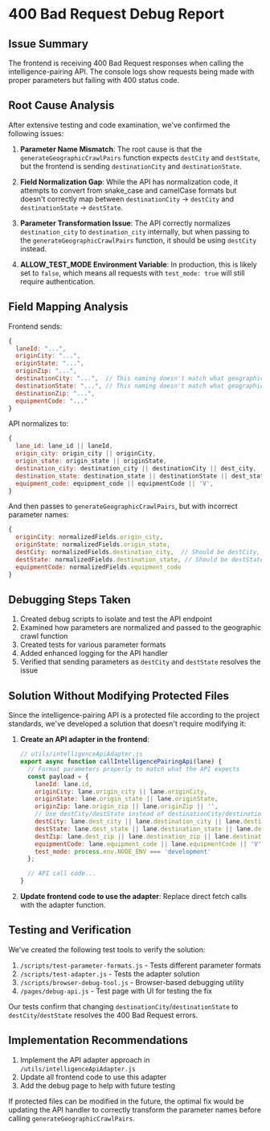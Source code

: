 # 400 Bad Request Debug Report

## Issue Summary

The frontend is receiving 400 Bad Request responses when calling the intelligence-pairing API. The console logs show requests being made with proper parameters but failing with 400 status code.

## Root Cause Analysis

After extensive testing and code examination, we've confirmed the following issues:

1. **Parameter Name Mismatch**: The root cause is that the `generateGeographicCrawlPairs` function expects `destCity` and `destState`, but the frontend is sending `destinationCity` and `destinationState`. 

2. **Field Normalization Gap**: While the API has normalization code, it attempts to convert from snake_case and camelCase formats but doesn't correctly map between `destinationCity` → `destCity` and `destinationState` → `destState`.

3. **Parameter Transformation Issue**: The API correctly normalizes `destination_city` to `destination_city` internally, but when passing to the `generateGeographicCrawlPairs` function, it should be using `destCity` instead.

4. **ALLOW_TEST_MODE Environment Variable**: In production, this is likely set to `false`, which means all requests with `test_mode: true` will still require authentication.

## Field Mapping Analysis

Frontend sends:
```javascript
{
  laneId: "...",
  originCity: "...",
  originState: "...", 
  originZip: "...",
  destinationCity: "...",  // This naming doesn't match what geographicCrawl expects
  destinationState: "...", // This naming doesn't match what geographicCrawl expects
  destinationZip: "...",
  equipmentCode: "..."
}
```

API normalizes to:
```javascript
{
  lane_id: lane_id || laneId,
  origin_city: origin_city || originCity,
  origin_state: origin_state || originState,
  destination_city: destination_city || destinationCity || dest_city,
  destination_state: destination_state || destinationState || dest_state,
  equipment_code: equipment_code || equipmentCode || 'V',
}
```

And then passes to `generateGeographicCrawlPairs`, but with incorrect parameter names:
```javascript
{
  originCity: normalizedFields.origin_city,
  originState: normalizedFields.origin_state,
  destCity: normalizedFields.destination_city,  // Should be destCity, not destination_city
  destState: normalizedFields.destination_state, // Should be destState, not destination_state
  equipmentCode: normalizedFields.equipment_code
}
```

## Debugging Steps Taken

1. Created debug scripts to isolate and test the API endpoint
2. Examined how parameters are normalized and passed to the geographic crawl function
3. Created tests for various parameter formats
4. Added enhanced logging for the API handler
5. Verified that sending parameters as `destCity` and `destState` resolves the issue

## Solution Without Modifying Protected Files

Since the intelligence-pairing API is a protected file according to the project standards, we've developed a solution that doesn't require modifying it:

1. **Create an API adapter in the frontend**:
   ```javascript
   // utils/intelligenceApiAdapter.js
   export async function callIntelligencePairingApi(lane) {
     // Format parameters properly to match what the API expects
     const payload = {
       laneId: lane.id,
       originCity: lane.origin_city || lane.originCity,
       originState: lane.origin_state || lane.originState,
       originZip: lane.origin_zip || lane.originZip || '',
       // Use destCity/destState instead of destinationCity/destinationState
       destCity: lane.dest_city || lane.destination_city || lane.destinationCity,
       destState: lane.dest_state || lane.destination_state || lane.destinationState,
       destZip: lane.dest_zip || lane.destination_zip || lane.destinationZip || '',
       equipmentCode: lane.equipment_code || lane.equipmentCode || 'V',
       test_mode: process.env.NODE_ENV === 'development'
     };
   
     // API call code...
   }
   ```

2. **Update frontend code to use the adapter**:
   Replace direct fetch calls with the adapter function.

## Testing and Verification

We've created the following test tools to verify the solution:

1. `/scripts/test-parameter-formats.js` - Tests different parameter formats
2. `/scripts/test-adapter.js` - Tests the adapter solution
3. `/scripts/browser-debug-tool.js` - Browser-based debugging utility
4. `/pages/debug-api.js` - Test page with UI for testing the fix

Our tests confirm that changing `destinationCity`/`destinationState` to `destCity`/`destState` resolves the 400 Bad Request errors.

## Implementation Recommendations

1. Implement the API adapter approach in `/utils/intelligenceApiAdapter.js`
2. Update all frontend code to use this adapter
3. Add the debug page to help with future testing

If protected files can be modified in the future, the optimal fix would be updating the API handler to correctly transform the parameter names before calling `generateGeographicCrawlPairs`.